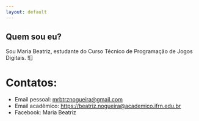 ```yaml
---
layout: default
---
```

## [](#header-2)Quem sou eu?
  Sou Maria Beatriz, estudante do Curso Técnico de Programação de Jogos Digitais.
![]
# Contatos:

* Email pessoal: mrbtrznogueira@gmail.com
* Email acadêmico: https://beatriz.nogueira@academico.ifrn.edu.br
* Facebook: Maria Beatriz
